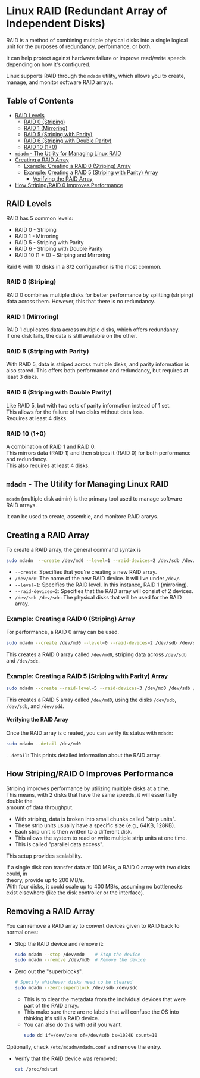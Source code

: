 
# Linux RAID (Redundant Array of Independent Disks)  
RAID is a method of combining multiple physical disks into a single logical unit for 
the purposes of redundancy, performance, or both.  

It can help protect against hardware failure or improve read/write speeds depending on how it's configured.  

Linux supports RAID through the `mdadm` utility, which allows you to create, manage, and monitor software RAID arrays.  


## Table of Contents
* [RAID Levels](#raid-levels) 
    * [RAID 0 (Striping)](#raid-0-striping) 
    * [RAID 1 (Mirroring)](#raid-1-mirroring) 
    * [RAID 5 (Striping with Parity)](#raid-5-striping-with-parity) 
    * [RAID 6 (Striping with Double Parity)](#raid-6-striping-with-double-parity) 
    * [RAID 10 (1+0)](#raid-10-10) 
* [`mdadm` - The Utility for Managing Linux RAID](#mdadm---the-utility-for-managing-linux-raid) 
* [Creating a RAID Array](#creating-a-raid-array) 
    * [Example: Creating a RAID 0 (Striping) Array](#example-creating-a-raid-0-striping-array) 
    * [Example: Creating a RAID 5 (Striping with Parity) Array](#example-creating-a-raid-5-striping-with-parity-array) 
        * [Verifying the RAID Array](#verifying-the-raid-array) 
* [How Striping/RAID 0 Improves Performance](#how-stripingraid-0-improves-performance) 


## RAID Levels  
RAID has 5 common levels:  

* RAID 0 - Striping 
* RAID 1 - Mirroring  
* RAID 5 - Striping with Parity 
* RAID 6 - Striping with Double Parity  
* RAID 10 (1 + 0) - Striping and Mirroring  

Raid 6 with 10 disks in a 8/2 configuration is the most common.  

### RAID 0 (Striping)  
RAID 0 combines multiple disks for better performance by splitting (striping) data across them. 
However, this that there is no redundancy.  



### RAID 1 (Mirroring)  
RAID 1 duplicates data across multiple disks, which offers redundancy.  
If one disk fails, the data is still available on the other.  

### RAID 5 (Striping with Parity)  
With RAID 5, data is striped across multiple disks, and parity information is also stored. 
This offers both performance and redundancy, but requires at least 3 disks.  

### RAID 6 (Striping with Double Parity)  
Like RAID 5, but with two sets of parity information instead of 1 set.  
This allows for the failure of two disks without data loss.  
Requires at least 4 disks.  

### RAID 10 (1+0)  
A combination of RAID 1 and RAID 0.  
This mirrors data (RAID 1) and then stripes it (RAID 0) for both performance and redundancy.  
This also requires at least 4 disks.  



## `mdadm` - The Utility for Managing Linux RAID  
`mdadm` (multiple disk admin) is the primary tool used to manage software RAID arrays.  

It can be used to create, assemble, and monitore RAID ararys.  

## Creating a RAID Array  
To create a RAID array, the general command syntax is  
```bash  
sudo mdadm  --create /dev/md0 --level=1 --raid-devices=2 /dev/sdb /dev/sdc  
```

* `--create`: Specifies that you're creating a new RAID array.  
* `/dev/md0`: The name of the new RAID device. It will live under `/dev/`.  
* `--level=1`: Specifies the RAID level. In this instance, RAID 1 (mirroring).  
* `--raid-devices=2`: Specifies that the RAID array will consist of 2 devices.  
* `/dev/sdb /dev/sdc`: The physical disks that will be used for the RAID array.  

### Example: Creating a RAID 0 (Striping) Array  
For performance, a RAID 0 array can be used.  
```bash  
sudo mdadm --create /dev/md0 --level=0 --raid-devices=2 /dev/sdb /dev/sdc  
```
This creates a RAID 0 array called `/dev/md0`, striping data across `/dev/sdb` and `/dev/sdc`.  


### Example: Creating a RAID 5 (Striping with Parity) Array  

```bash  
sudo mdadm --create --raid-level=5 --raid-devices=3 /dev/md0 /dev/sdb /dev/sdc /dev/sdd
```
This creates a RAID 5 array called `/dev/md0`, using the disks `/dev/sdb`, `/dev/sdb`, and `/dev/sdd`.  

#### Verifying the RAID Array
Once the RAID array is c reated, you can verify its status with `mdadm`:
```bash
sudo mdadm --detail /dev/md0
```
`--detail`: This prints detailed information about the RAID array.  


## How Striping/RAID 0 Improves Performance  
Striping improves performance by utilizing multiple disks at a time.  
This means, with 2 disks that have the same speeds, it will essentially double the  
amount of data throughput.  

* With striping, data is broken into small chunks called "strip units".  
* These strip units usually have a specific size (e.g., 64KB, 128KB).  
* Each strip unit is then written to a different disk.  
* This allows the system to read or write multiple strip units at one time.  
* This is called "parallel data access".  

This setup provides scalability.  
 
If a single disk can transfer data at 100 MB/s, a RAID 0 array with two disks could, in  
theory, provide up to 200 MB/s.  
With four disks, it could scale up to 400 MB/s, assuming no bottlenecks exist 
elsewhere (like the disk controller or the interface).  

## Removing a RAID Array
You can remove a RAID array to convert devices given to RAID back to normal ones:

* Stop the RAID device and remove it:
  ```bash
  sudo mdadm --stop /dev/md0    # Stop the device
  sudo mdadm --remove /dev/md0  # Remove the device
  ```

* Zero out the "superblocks".
  ```bash
  # Specify whichever disks need to be cleared
  sudo mdadm --zero-superblock /dev/sdb /dev/sdc
  ```
    * This is to clear the metadata from the individual devices that
      were part of the RAID array.  
    * This make sure there are no labels that will confuse the OS into thinking it's 
      still a RAID device.  
    * You can also do this with `dd` if you want.  
      ```bash
      sudo dd if=/dev/zero of=/dev/sdb bs=1024K count=10
      ```

Optionally, check `/etc/mdadm/mdadm.conf` and remove the entry.  

* Verify that the RAID device was removed:
  ```bash
  cat /proc/mdstat
  ```




